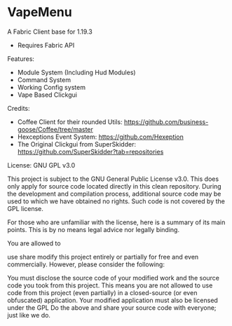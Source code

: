 # VapeMenu
A Fabric Client base for 1.19.3
- Requires Fabric API

Features:
  - Module System (Including Hud Modules)
  - Command System
  - Working Config system
  - Vape Based Clickgui

Credits:
  - Coffee Client for their rounded Utils: https://github.com/business-goose/Coffee/tree/master
  - Hexceptions Event System: https://github.com/Hexeption
  - The Original Clickgui from SuperSkidder: https://github.com/SuperSkidder?tab=repositories


License: GNU GPL v3.0

This project is subject to the GNU General Public License v3.0. This does only apply for source code located directly in this clean repository. During the development and compilation process, additional source code may be used to which we have obtained no rights. Such code is not covered by the GPL license.

For those who are unfamiliar with the license, here is a summary of its main points. This is by no means legal advice nor legally binding.

You are allowed to

use share modify this project entirely or partially for free and even commercially. However, please consider the following:

You must disclose the source code of your modified work and the source code you took from this project. This means you are not allowed to use code from this project (even partially) in a closed-source (or even obfuscated) application. Your modified application must also be licensed under the GPL Do the above and share your source code with everyone; just like we do.
